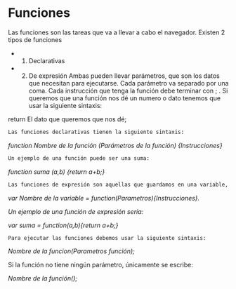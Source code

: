 # Funciones

Las funciones son las tareas que va a llevar a cabo el navegador. Existen 2 tipos de funciones

- 1. Declarativas

- 2. De expresión
     Ambas pueden llevar parámetros, que son los datos que necesitan para ejecutarse.
     Cada parámetro va separado por una coma.
     Cada instrucción que tenga la función debe terminar con ; .
     Si queremos que una función nos dé un numero o dato tenemos que usar la siguiente sintaxis:

return El dato que queremos que nos dé;

```bash
Las funciones declarativas tienen la siguiente sintaxis:
```

_function Nombre de la función (Parámetros de la función) {Instrucciones}_

```bash
Un ejemplo de una función puede ser una suma:
```

_function suma (a,b) {return a+b;}_

```bash
Las funciones de expresión son aquellas que guardamos en una variable, por lo tanto, no es necesario nombrarlas y tienen la siguiente sintaxis:
```

_var Nombre de la variable = function(Parametros){Instrucciones}._

_Un ejemplo de una función de expresión sería:_

_var suma = function(a,b){return a+b;}_

```bash
Para ejecutar las funciones debemos usar la siguiente sintaxis:
```

_Nombre de la funcion(Parametros función);_

Si la función no tiene ningún parámetro, únicamente se escribe:

_Nombre de la función();_
